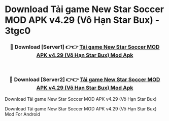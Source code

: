# Download Tải game New Star Soccer MOD APK v4.29 (Vô Hạn Star Bux) - 3tgc0


<div align="center">
<h3>🔴 Download [Server1] 👉👉 <a href="https://apk-comot.site?title=Tải_game_New_Star_Soccer_MOD_APK_v4.29_(Vô_Hạn_Star_Bux)">Tải game New Star Soccer MOD APK v4.29 (Vô Hạn Star Bux) Mod Apk</a></h3><br>
<h3>🔴 Download [Server2] 👉👉 <a href="https://apk-comot.site?title=Tải_game_New_Star_Soccer_MOD_APK_v4.29_(Vô_Hạn_Star_Bux)">Tải game New Star Soccer MOD APK v4.29 (Vô Hạn Star Bux) Mod Apk</a></h3>
</div>



Download Tải game New Star Soccer MOD APK v4.29 (Vô Hạn Star Bux) 

Download Tải game New Star Soccer MOD APK v4.29 (Vô Hạn Star Bux) Mod For Android